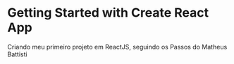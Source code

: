 # Getting Started with Create React App

Criando meu primeiro projeto em ReactJS, seguindo os Passos do Matheus Battisti
